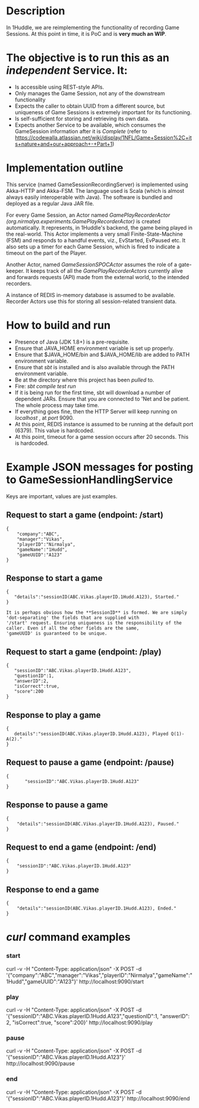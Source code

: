 
# Description
In 1Huddle, we are reimplementing the functionality of recording Game Sessions. At this point in time,
it is PoC and is **very much an WIP**.

# The objective is to run this as an _independent_ Service. It:

 *   Is accessible using REST-style APIs.
 *   Only manages the Game Session, not any of the downstream functionality
 *   Expects the caller to obtain UUID from a different source, but 
     uniqueness of Game Sessions is extremely important for its functioning.
 *   Is self-sufficient for storing and retrieving its own data.
 *   Expects another Service to be available, which consumes the GameSession information
     after it is *Complete* (refer to https://codewalla.atlassian.net/wiki/display/1NFL/Game+Session%2C+its+nature+and+our+approach+-+Part+1)

# Implementation outline

This service (named GameSessionRecordingServer) is implemented using Akka-HTTP and Akka-FSM. The language
used is Scala (which is almost always easily interoperable with Java). The software is bundled and deployed as 
a regular Java JAR file.

For every Game Session, an Actor named *GamePlayRecorderActor (org.nirmalya.experiments.GamePlayRecorderActor)* is created automatically. It represents, in 1Huddle's
backend, the game being played in the real-world. This Actor implements a very small Finite-State-Machine (FSM) and 
responds to a handful events, viz., EvStarted, EvPaused etc. It also sets up a timer for each Game Session, which is
fired to indicate a timeout on the part of the Player. 

Another Actor, named *GameSessionSPOCActor* assumes the role of a gate-keeper. It keeps track of all the *GamePlayRecorderActors*
currently alive and forwards requests (API) made from the external world, to the intended recorders.

A instance of REDIS in-memory database is assumed to be available. Recorder Actors use this for storing all
session-related transient data.

# How to build and run
* Presence of Java (JDK 1.8+) is a pre-requisite.
* Ensure that JAVA_HOME environment variable is set up properly.
* Ensure that $JAVA_HOME/bin and $JAVA_HOME/lib are added to PATH environment variable.
* Ensure that _sbt_ is installed and is also available through the PATH environment variable.
* Be at the directory where this project has been _pulled_ to.
* Fire: _sbt compile test run_
* If it is being run for the first time, sbt will download a number of dependent JARs. Ensure that you are connected to
 'Net and be patient. The whole process may take time.
* If everything goes fine, then the HTTP Server will keep running on _localhost_ , at _port_ 9090.
* At this point, REDIS instance is assumed to be running at the default port (6379). This value is hardcoded.
* At this point, timeout for a game session occurs after 20 seconds. This is hardcoded.

#   Example JSON messages for posting to GameSessionHandlingService

Keys are important, values are just examples.

##  Request to start a game (endpoint:  /start)
    {
        "company":"ABC",
        "manager":"Vikas",
        "playerID":"Nirmalya",
        "gameName":"1Hudd",
        "gameUUID":"A123"
    }
    
##  Response to start a game
    
    {
       "details":"sessionID(ABC.Vikas.playerID.1Hudd.A123), Started."
    }
    
    It is perhaps obvious how the **SessionID** is formed. We are simply 'dot-separating' the fields that are supplied with
    '/start' request. Ensuring uniqueness is the responsibility of the caller. Even if all the other fields are the same,
    'gameUUID' is guaranteed to be unique. 

##  Request to start a game (endpoint:  /play)
    {
       "sessionID":"ABC.Vikas.playerID.1Hudd.A123",
       "questionID":1,
       "answerID":2,
       "isCorrect":true,
       "score":200
    }

##  Response to play a game

    {
       details":"sessionID(ABC.Vikas.playerID.1Hudd.A123), Played Q(1)-A(2)."
    }
    
##  Request to pause a game (endpoint: /pause)
    
    {
           "sessionID":"ABC.Vikas.playerID.1Hudd.A123"
    }
    
##  Response to pause a game

    {
        "details":"sessionID(ABC.Vikas.playerID.1Hudd.A123), Paused."
    }
    
##  Request to end a game (endpoint: /end)
     
    {
        "sessionID":"ABC.Vikas.playerID.1Hudd.A123"
    }
    
## Response to end a game
    
    {
        "details":"sessionID(ABC.Vikas.playerID.1Hudd.A123), Ended."
    }


# _curl_ command examples

### start
curl -v -H "Content-Type: application/json" -X POST -d '{"company":"ABC","manager":"Vikas","playerID":"Nirmalya","gameName":"1Hudd","gameUUID":"A123"}' http://localhost:9090/start

### play
curl -v -H "Content-Type: application/json" -X POST -d '{"sessionID":"ABC.Vikas.playerID.1Hudd.A123","questionID":1, "answerID": 2, "isCorrect":true, "score":200}' http://localhost:9090/play

### pause
curl -v -H "Content-Type: application/json" -X POST -d '{"sessionID":"ABC.Vikas.playerID.1Hudd.A123"}' http://localhost:9090/pause

### end
curl -v -H "Content-Type: application/json" -X POST -d '{"sessionID":"ABC.Vikas.playerID.1Hudd.A123"}' http://localhost:9090/end